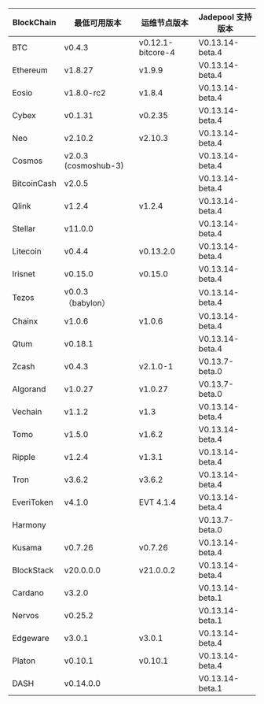 | BlockChain  | 最低可用版本| 运维节点版本 | Jadepool 支持版本 |
| ----------- | ---------- | ---------- | ---------- |
| BTC         | v0.4.3    |    v0.12.1-bitcore-4  | V0.13.14-beta.4 |
| Ethereum    | v1.8.27     |     	v1.9.9 | V0.13.14-beta.4 |
| Eosio       | v1.8.0-rc2 | v1.8.4 | V0.13.14-beta.4 |
| Cybex       | v0.1.31    |   	v0.2.35  | V0.13.14-beta.4 |
| Neo         | v2.10.2    |    	v2.10.3 | V0.13.14-beta.4    |
| Cosmos      | v2.0.3 (cosmoshub-3)     |      | V0.13.14-beta.4 |
| BitcoinCash | v2.0.5     |      | V0.13.14-beta.4 |
| Qlink       | v1.2.4     |  	v1.2.4    | V0.13.14-beta.4 |
| Stellar     | v11.0.0    |     | V0.13.14-beta.4 |
| Litecoin    | v0.4.4     |   v0.13.2.0   | V0.13.14-beta.4 |
| Irisnet     | v0.15.0    |  v0.15.0	   | V0.13.14-beta.4 |
| Tezos       | v0.0.3 （babylon）   |      | V0.13.14-beta.4 |
| Chainx      | v1.0.6     |  v1.0.6    | V0.13.14-beta.4 |
| Qtum        | v0.18.1    |     | V0.13.14-beta.4 |
| Zcash       | v0.4.3     |   	v2.1.0-1   | V0.13.7-beta.0 |
| Algorand    | v1.0.27    |  v1.0.27    | V0.13.7-beta.0 |
| Vechain     | v1.1.2     |  v1.3    | V0.13.14-beta.4 |
| Tomo        | v1.5.0     |   v1.6.2   | V0.13.14-beta.4 |
| Ripple      | v1.2.4     |  	v1.3.1    | V0.13.14-beta.4 |
| Tron        | v3.6.2 |     	v3.6.2       | V0.13.14-beta.4 |
| EveriToken  | v4.1.0 |     EVT 4.1.4       | V0.13.14-beta.4 |
| Harmony     |            |            | V0.13.7-beta.0 |
| Kusama      | v0.7.26     |  v0.7.26   | V0.13.14-beta.4 |
| BlockStack  | v20.0.0.0 |     	v21.0.0.2       | V0.13.14-beta.4 |
| Cardano     | v3.2.0     |            | V0.13.14-beta.1           |
| Nervos      | v0.25.2   |            |  V0.13.14-beta.1        |
| Edgeware    | v3.0.1    | v3.0.1     |  V0.13.14-beta.4          |
| Platon      | v0.10.1   | v0.10.1  |  V0.13.14-beta.4  |
| DASH        | v0.14.0.0   |        |  V0.13.14-beta.1  |
